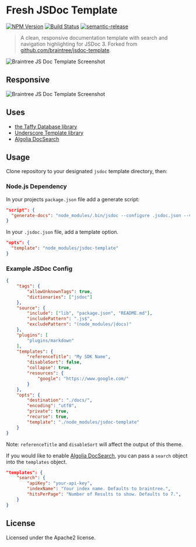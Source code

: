 # Fresh JSDoc Template

[![NPM Version](https://img.shields.io/npm/v/jsdoc-fresh.svg)](https://npmjs.org/package/jsdoc-fresh)
[![Build Status](https://api.cirrus-ci.com/github/JustinBeckwith/jsdoc-fresh.svg)](https://cirrus-ci.com/github/JustinBeckwith/jsdoc-fresh)
[![semantic-release](https://img.shields.io/badge/%20%20%F0%9F%93%A6%F0%9F%9A%80-semantic--release-e10079.svg)](https://github.com/semantic-release/semantic-release)

> A clean, responsive documentation template with search and navigation highlighting for JSDoc 3. Forked from [github.com/braintree/jsdoc-template](https://github.com/braintree/jsdoc-template).

![Braintree JS Doc Template Screenshot](https://puu.sh/rWvW0/2831fd69d6.png)

## Responsive

![Braintree JS Doc Template Screenshot](https://puu.sh/rWvZ6/aee92a4787.png)

## Uses

- [the Taffy Database library](http://taffydb.com/)
- [Underscore Template library](http://documentcloud.github.com/underscore/#template)
- [Algolia DocSearch](https://community.algolia.com/docsearch/)

## Usage

Clone repository to your designated `jsdoc` template directory, then:


### Node.js Dependency

In your projects `package.json` file add a generate script:

```json
"script": {
  "generate-docs": "node_modules/.bin/jsdoc --configure .jsdoc.json --verbose"
}
```

In your `.jsdoc.json` file, add a template option.

```json
"opts": {
  "template": "node_modules/jsdoc-template"
}
```

### Example JSDoc Config

```json
{
    "tags": {
        "allowUnknownTags": true,
        "dictionaries": ["jsdoc"]
    },
    "source": {
        "include": ["lib", "package.json", "README.md"],
        "includePattern": ".js$",
        "excludePattern": "(node_modules/|docs)"
    },
    "plugins": [
        "plugins/markdown"
    ],
    "templates": {
        "referenceTitle": "My SDK Name",
        "disableSort": false,
        "collapse": true,
        "resources": {
            "google": "https://www.google.com/"
        }
    },
    "opts": {
        "destination": "./docs/",
        "encoding": "utf8",
        "private": true,
        "recurse": true,
        "template": "./node_modules/jsdoc-template"
    }
}
```

Note: `referenceTitle` and `disableSort` will affect the output of this theme.

If you would like to enable [Algolia DocSearch](https://community.algolia.com/docsearch/), you can pass a `search` object into the `templates` object.

```json
"templates": {
    "search": {
        "apiKey": "your-api-key",
        "indexName": "Your index name. Defaults to braintree.",
        "hitsPerPage": "Number of Results to show. Defaults to 7.",
    }
}
```

## License

Licensed under the Apache2 license.
